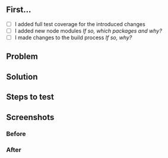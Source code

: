 ## First...
- [ ] I added full test coverage for the introduced changes
- [ ] I added new node modules *If so, which packages and why?*
- [ ] I made changes to the build process *If so, why?*

## Problem

## Solution

## Steps to test

## Screenshots

### Before

### After
